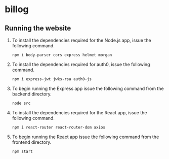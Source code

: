 # billog

## Running the website

1. To install the dependencies required for the Node.js app, issue the following command.

    `npm i body-parser cors express helmet morgan`

2. To install the dependencies required for auth0, issue the following command.

    `npm i express-jwt jwks-rsa auth0-js`

3. To begin running the Express app issue the following command from the backend directory.

    `node src`

4. To install the dependencies required for the React app, issue the following command.

    `npm i react-router react-router-dom axios`

5. To begin running the React app issue the following command from the frontend directory.

    `npm start`